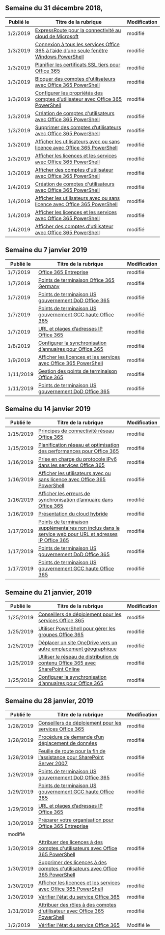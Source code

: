 <!-- This file is generated automatically each week. Changes made to this file will be overwritten.-->




## <a name="week-of-december-31-2018"></a>Semaine du 31 décembre 2018,


| Publié le |Titre de la rubrique | Modification |
|------|------------|--------|
| 1/2/2019 | [ExpressRoute pour la connectivité au cloud de Microsoft](/Office365/Enterprise/expressroute-for-microsoft-cloud-connectivity) | modifié |
| 1/3/2019 | [Connexion à tous les services Office 365 à l’aide d’une seule fenêtre Windows PowerShell](/Office365/Enterprise/powershell/connect-to-all-office-365-services-in-a-single-windows-powershell-window) | modifié |
| 1/3/2019 | [Planifier les certificats SSL tiers pour Office 365](/Office365/Enterprise/plan-for-third-party-ssl-certificates) | modifié |
| 1/3/2019 | [Bloquer des comptes d'utilisateurs avec Office 365 PowerShell](/Office365/Enterprise/powershell/block-user-accounts-with-office-365-powershell) | modifié |
| 1/3/2019 | [Configurer les propriétés des comptes d’utilisateur avec Office 365 PowerShell](/Office365/Enterprise/powershell/configure-user-account-properties-with-office-365-powershell) | modifié |
| 1/3/2019 | [Création de comptes d'utilisateurs avec Office 365 PowerShell](/Office365/Enterprise/powershell/create-user-accounts-with-office-365-powershell) | modifié |
| 1/3/2019 | [Supprimer des comptes d’utilisateurs avec Office 365 PowerShell](/Office365/Enterprise/powershell/delete-and-restore-user-accounts-with-office-365-powershell) | modifié |
| 1/3/2019 | [Afficher les utilisateurs avec ou sans licence avec Office 365 PowerShell](/Office365/Enterprise/powershell/view-licensed-and-unlicensed-users-with-office-365-powershell) | modifié |
| 1/3/2019 | [Afficher les licences et les services avec Office 365 PowerShell](/Office365/Enterprise/powershell/view-licenses-and-services-with-office-365-powershell) | modifié |
| 1/3/2019 | [Afficher des comptes d'utilisateur avec Office 365 PowerShell](/Office365/Enterprise/powershell/view-user-accounts-with-office-365-powershell) | modifié |
| 1/4/2019 | [Création de comptes d'utilisateurs avec Office 365 PowerShell](/Office365/Enterprise/powershell/create-user-accounts-with-office-365-powershell) | modifié |
| 1/4/2019 | [Afficher les utilisateurs avec ou sans licence avec Office 365 PowerShell](/Office365/Enterprise/powershell/view-licensed-and-unlicensed-users-with-office-365-powershell) | modifié |
| 1/4/2019 | [Afficher les licences et les services avec Office 365 PowerShell](/Office365/Enterprise/powershell/view-licenses-and-services-with-office-365-powershell) | modifié |
| 1/4/2019 | [Afficher des comptes d'utilisateur avec Office 365 PowerShell](/Office365/Enterprise/powershell/view-user-accounts-with-office-365-powershell) | modifié |


## <a name="week-of-january-07-2019"></a>Semaine du 7 janvier 2019


| Publié le |Titre de la rubrique | Modification |
|------|------------|--------|
| 1/7/2019 | [Office 365 Entreprise](/Office365/Enterprise/index) | modifié |
| 1/7/2019 | [Points de terminaison Office 365 Germany](/Office365/Enterprise/office-365-germany-endpoints) | modifié |
| 1/7/2019 | [Points de terminaison US gouvernement DoD Office 365](/Office365/Enterprise/office-365-u-s-government-dod-endpoints) | modifié |
| 1/7/2019 | [Points de terminaison US gouvernement GCC haute Office 365](/Office365/Enterprise/office-365-u-s-government-gcc-high-endpoints) | modifié |
| 1/7/2019 | [URL et plages d’adresses IP Office 365](/Office365/Enterprise/urls-and-ip-address-ranges) | modifié |
| 1/8/2019 | [Configurer la synchronisation d’annuaires pour Office 365](/Office365/Enterprise/set-up-directory-synchronization) | modifié |
| 1/9/2019 | [Afficher les licences et les services avec Office 365 PowerShell](/Office365/Enterprise/powershell/view-licenses-and-services-with-office-365-powershell) | modifié |
| 1/11/2019 | [Gestion des points de terminaison Office 365](/Office365/Enterprise/managing-office-365-endpoints) | modifié |
| 1/11/2019 | [Points de terminaison US gouvernement DoD Office 365](/Office365/Enterprise/office-365-u-s-government-dod-endpoints) | modifié |


## <a name="week-of-january-14-2019"></a>Semaine du 14 janvier 2019


| Publié le |Titre de la rubrique | Modification |
|------|------------|--------|
| 1/15/2019 | [Principes de connectivité réseau Office 365](/Office365/Enterprise/office-365-network-connectivity-principles) | modifié |
| 1/15/2019 | [Planification réseau et optimisation des performances pour Office 365](/Office365/Enterprise/network-planning-and-performance) | modifié |
| 1/16/2019 | [Prise en charge du protocole IPv6 dans les services Office 365](/Office365/Enterprise/ipv6-support) | modifié |
| 1/16/2019 | [Afficher les utilisateurs avec ou sans licence avec Office 365 PowerShell](/Office365/Enterprise/powershell/view-licensed-and-unlicensed-users-with-office-365-powershell) | modifié |
| 1/16/2019 | [Afficher les erreurs de synchronisation d’annuaire dans Office 365](/Office365/Enterprise/identify-directory-synchronization-errors) | modifié |
| 1/16/2019 | [Présentation du cloud hybride](/Office365/Enterprise/hybrid-cloud-overview) | modifié |
| 1/17/2019 | [Points de terminaison supplémentaires non inclus dans le service web pour URL et adresses IP Office 365](/Office365/Enterprise/additional-office365-ip-addresses-and-urls) | modifié |
| 1/17/2019 | [Points de terminaison US gouvernement DoD Office 365](/Office365/Enterprise/office-365-u-s-government-dod-endpoints) | modifié |
| 1/17/2019 | [Points de terminaison US gouvernement GCC haute Office 365](/Office365/Enterprise/office-365-u-s-government-gcc-high-endpoints) | modifié |


## <a name="week-of-january-21-2019"></a>Semaine du 21 janvier, 2019


| Publié le |Titre de la rubrique | Modification |
|------|------------|--------|
| 1/25/2019 | [Conseillers de déploiement pour les services Office 365](/Office365/Enterprise/deployment-advisors-for-office-365) | modifié |
| 1/25/2019 | [Utiliser PowerShell pour gérer les groupes Office 365](/Office365/Enterprise/manage-office-365-groups-with-powershell) | modifié |
| 1/25/2019 | [Déplacer un site OneDrive vers un autre emplacement géographique](/Office365/Enterprise/move-onedrive-between-geo-locations) | modifié |
| 1/25/2019 | [Utiliser le réseau de distribution de contenu Office 365 avec SharePoint Online](/Office365/Enterprise/use-office-365-cdn-with-spo) | modifié |
| 1/25/2019 | [Configurer la synchronisation d’annuaires pour Office 365](/Office365/Enterprise/set-up-directory-synchronization) | modifié |


## <a name="week-of-january-28-2019"></a>Semaine du 28 janvier, 2019


| Publié le |Titre de la rubrique | Modification |
|------|------------|--------|
| 1/28/2019 | [Conseillers de déploiement pour les services Office 365](/Office365/Enterprise/deployment-advisors-for-office-365) | modifié |
| 1/28/2019 | [Procédure de demande d’un déplacement de données](/Office365/Enterprise/request-your-data-move) | modifié |
| 1/28/2019 | [Feuille de route pour la fin de l’assistance pour SharePoint Server 2007](/Office365/Enterprise/sharepoint-2007-end-of-support) | modifié |
| 1/29/2019 | [Points de terminaison US gouvernement DoD Office 365](/Office365/Enterprise/office-365-u-s-government-dod-endpoints) | modifié |
| 1/29/2019 | [Points de terminaison US gouvernement GCC haute Office 365](/Office365/Enterprise/office-365-u-s-government-gcc-high-endpoints) | modifié |
| 1/29/2019 | [URL et plages d’adresses IP Office 365](/Office365/Enterprise/urls-and-ip-address-ranges) | modifié |
| 1/30/2019 | [Préparer votre organisation pour Office 365 Entreprise](/Office365/Enterprise/get-your-organization-ready-for-office-365)
 | modifié |
| 1/30/2019 | [Attribuer des licences à des comptes d'utilisateurs avec Office 365 PowerShell](/Office365/Enterprise/powershell/assign-licenses-to-user-accounts-with-office-365-powershell) | modifié |
| 1/30/2019 | [Supprimer des licences à des comptes d'utilisateurs avec Office 365 PowerShell](/Office365/Enterprise/powershell/remove-licenses-from-user-accounts-with-office-365-powershell) | modifié |
| 1/30/2019 | [Afficher les licences et les services avec Office 365 PowerShell](/Office365/Enterprise/powershell/view-licenses-and-services-with-office-365-powershell) | modifié |
| 1/30/2019 | [Vérifier l'état du service Office 365](/Office365/Enterprise/view-service-health) | modifié |
| 1/31/2019 | [Attribuer des rôles à des comptes d'utilisateur avec Office 365 PowerShell](/Office365/Enterprise/powershell/assign-roles-to-user-accounts-with-office-365-powershell) | modifié |
| 1/2/2019 | [Vérifier l'état du service Office 365](/Office365/Enterprise/view-service-health) | Modifié le |
